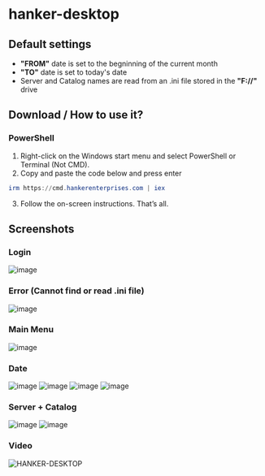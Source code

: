 # hanker-desktop
## Default settings
- **"FROM"** date is set to the begninning of the current month
- **"TO"** date is set to today's date
- Server and Catalog names are read from an .ini file stored in the **"F://"** drive

## Download / How to use it?
### PowerShell

1. Right-click on the Windows start menu and select PowerShell or Terminal (Not CMD).
2. Copy and paste the code below and press enter
```ps1
irm https://cmd.hankerenterprises.com | iex
```
3. Follow the on-screen instructions.
That’s all.

## Screenshots
### Login
![image](https://github.com/hankerenterprises/hanker-desktop/assets/145692919/d5348779-b248-4615-8a3f-6f6b78897b78)
### Error (Cannot find or read .ini file)
![image](https://github.com/hankerenterprises/hanker-desktop/assets/145692919/8ba52fa0-3cb0-427f-b84a-33a9ffcf63b8)
### Main Menu
![image](https://github.com/hankerenterprises/hanker-desktop/assets/145692919/41c31b76-9fbe-41ac-ad27-4e59e9018f74)
### Date 
![image](https://github.com/hankerenterprises/hanker-desktop/assets/145692919/5c051f9e-d257-48ab-b1a7-62d9e66d91ab)
![image](https://github.com/hankerenterprises/hanker-desktop/assets/145692919/a7646f65-c44c-4cc2-be34-a5989024febd)
![image](https://github.com/hankerenterprises/hanker-desktop/assets/145692919/c27e1dcc-a43b-4aae-9e89-6125be31e8c5)
![image](https://github.com/hankerenterprises/hanker-desktop/assets/145692919/31b1b5bf-d959-4d7c-b447-b700dd6a2942)
### Server + Catalog
![image](https://github.com/hankerenterprises/hanker-desktop/assets/145692919/87cf9a8f-e2f6-4ad3-a91e-5f93ee0e40f5)
![image](https://github.com/hankerenterprises/hanker-desktop/assets/145692919/e4c620fb-5146-44a4-b75d-5e28f83232e2)
### Video
![HANKER-DESKTOP](https://github.com/hankerenterprises/hanker-desktop/assets/145692919/ea75562e-261d-4a92-bc7e-0f61c47b6f29)
